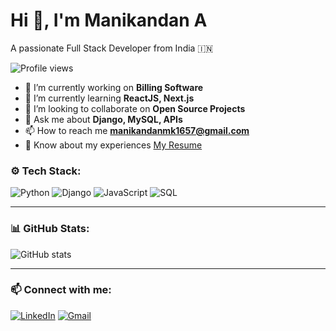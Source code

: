 # Hi 👋, I'm Manikandan A

A passionate Full Stack Developer from India 🇮🇳

![Profile views](https://komarev.com/ghpvc/?username=manimk16&label=Profile%20views&color=0e75b6&style=flat)

- 🔭 I’m currently working on **Billing Software**
- 🌱 I’m currently learning **ReactJS, Next.js**
- 👯 I’m looking to collaborate on **Open Source Projects**
- 💬 Ask me about **Django, MySQL, APIs**
- 📫 How to reach me **manikandanmk1657@gmail.com**
- 📄 Know about my experiences [My Resume]((https://rxresu.me/manikandanmk1657/manikandan-a-resume))

### ⚙️ Tech Stack:
![Python](https://img.shields.io/badge/-Python-333333?style=flat&logo=python)
![Django](https://img.shields.io/badge/-Django-092E20?style=flat&logo=django)
![JavaScript](https://img.shields.io/badge/-JavaScript-F7DF1E?style=flat&logo=javascript&logoColor=black)
![SQL](https://img.shields.io/badge/-SQL-4479A1?style=flat&logo=postgresql&logoColor=white)

---

### 📊 GitHub Stats:
![GitHub stats](https://github-readme-stats.vercel.app/api?username=manimk16&show_icons=true&theme=radical)

---

### 📫 Connect with me:
[![LinkedIn](https://img.shields.io/badge/-LinkedIn-blue?style=flat-square&logo=Linkedin&logoColor=white&link=https://www.linkedin.com/in/yourprofile)](https://www.linkedin.com/in/yourprofile)
[![Gmail](https://img.shields.io/badge/-Gmail-D14836?style=flat-square&logo=Gmail&logoColor=white&link=mailto:yourmail@gmail.com)](mailto:yourmail@gmail.com)
